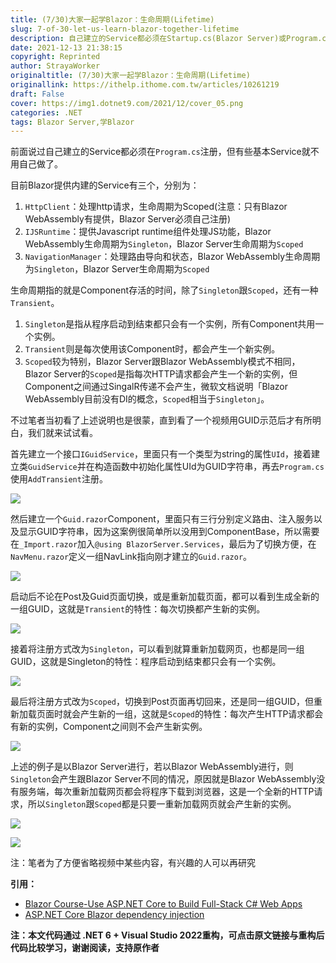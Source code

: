 ```yaml
---
title: (7/30)大家一起学Blazor：生命周期(Lifetime)
slug: 7-of-30-let-us-learn-blazor-together-lifetime
description: 自己建立的Service都必须在Startup.cs(Blazor Server)或Program.cs(Blazor WebAssemlby)注册，但有些基本Service就不用自己做了。
date: 2021-12-13 21:38:15
copyright: Reprinted
author: StrayaWorker
originaltitle: (7/30)大家一起学Blazor：生命周期(Lifetime)
originallink: https://ithelp.ithome.com.tw/articles/10261219
draft: False
cover: https://img1.dotnet9.com/2021/12/cover_05.png
categories: .NET
tags: Blazor Server,学Blazor
---
```


前面说过自己建立的Service都必须在`Program.cs`注册，但有些基本Service就不用自己做了。

目前Blazor提供内建的Service有三个，分别为：

1. `HttpClient`：处理http请求，生命周期为Scoped(注意：只有Blazor WebAssembly有提供，Blazor Server必须自己注册)
2. `IJSRuntime`：提供Javascript runtime组件处理JS功能，Blazor WebAssembly生命周期为`Singleton`，Blazor Server生命周期为`Scoped`
3. `NavigationManager`：处理路由导向和状态，Blazor WebAssembly生命周期为`Singleton`，Blazor Server生命周期为`Scoped`

生命周期指的就是Component存活的时间，除了`Singleton`跟`Scoped`，还有一种`Transient`。

1. `Singleton`是指从程序启动到结束都只会有一个实例，所有Component共用一个实例。
2. `Transient`则是每次使用该Component时，都会产生一个新实例。
3. `Scoped`较为特别，Blazor Server跟Blazor WebAssembly模式不相同，Blazor Server的`Scoped`是指每次HTTP请求都会产生一个新的实例，但Component之间通过SingalR传递不会产生，微软文档说明「Blazor WebAssembly目前没有DI的概念，`Scoped`相当于`Singleton`」。

不过笔者当初看了上述说明也是很蒙，直到看了一个视频用GUID示范后才有所明白，我们就来试试看。

首先建立一个接口`IGuidService`，里面只有一个类型为string的属性`UId`，接着建立类`GuidService`并在构造函数中初始化属性UId为GUID字符串，再去`Program.cs`使用`AddTransient`注册。

![](https://img1.dotnet9.com/2021/12/1301.png)

然后建立一个`Guid.razor`Component，里面只有三行分别定义路由、注入服务以及显示GUID字符串，因为这案例很简单所以没用到ComponentBase，所以需要在`_Import.razor`加入`@using BlazorServer.Services`，最后为了切换方便，在`NavMenu.razor`定义一组NavLink指向刚才建立的`Guid.razor`。

![](https://img1.dotnet9.com/2021/12/1302.png)

启动后不论在Post及Guid页面切换，或是重新加载页面，都可以看到生成全新的一组GUID，这就是`Transient`的特性：每次切换都产生新的实例。

![](https://img1.dotnet9.com/2021/12/1303.gif)

接着将注册方式改为`Singleton`，可以看到就算重新加载网页，也都是同一组GUID，这就是Singleton的特性：程序启动到结束都只会有一个实例。

![](https://img1.dotnet9.com/2021/12/1304.gif)

最后将注册方式改为`Scoped`，切换到Post页面再切回来，还是同一组GUID，但重新加载页面时就会产生新的一组，这就是`Scoped`的特性：每次产生HTTP请求都会有新的实例，Component之间则不会产生新实例。

![](https://img1.dotnet9.com/2021/12/1305.gif)

上述的例子是以Blazor Server进行，若以Blazor WebAssembly进行，则`Singleton`会产生跟Blazor Server不同的情况，原因就是Blazor WebAssembly没有服务端，每次重新加载网页都会将程序下载到浏览器，这是一个全新的HTTP请求，所以`Singleton`跟`Scoped`都是只要一重新加载网页就会产生新的实例。

![](https://img1.dotnet9.com/2021/12/1306.png)

![](https://img1.dotnet9.com/2021/12/1307.png)

注：笔者为了方便省略视频中某些内容，有兴趣的人可以再研究

**引用：**

- [Blazor Course-Use ASP.NET Core to Build Full-Stack C# Web Apps](https://youtu.be/4G_BzLxa9Nw?t=15720)
- [ASP.NET Core Blazor dependency injection](https://docs.microsoft.com/en-us/aspnet/core/blazor/fundamentals/dependency-injection?view=aspnetcore-5.0&pivots=server)

**注：本文代码通过 .NET 6 + Visual Studio 2022重构，可点击原文链接与重构后代码比较学习，谢谢阅读，支持原作者**